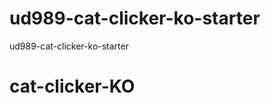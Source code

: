 ud989-cat-clicker-ko-starter
============================

ud989-cat-clicker-ko-starter
# cat-clicker-KO
